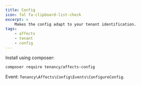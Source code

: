 ```yaml
---
title: Config
icon: fal fa-clipboard-list-check
excerpt: >
    Makes the config adapt to your tenant identification.
tags:
    - affects
    - tenant
    - config
---
```

Install using composer:

```bash
composer require tenancy/affects-config
```

Event: `Tenancy\Affects\Config\Events\ConfigureConfig`.
